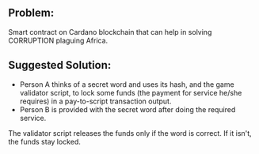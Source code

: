 ## Problem:
Smart contract on Cardano blockchain that can help in solving CORRUPTION plaguing Africa.

## Suggested Solution:
- Person A thinks of a secret word and uses its hash, and the game validator script, to lock some funds (the payment for service he/she requires) in a pay-to-script transaction output.
- Person B is provided with the secret word after doing the required service.

The validator script releases the funds only if the word is correct.
If it isn't, the funds stay locked.
